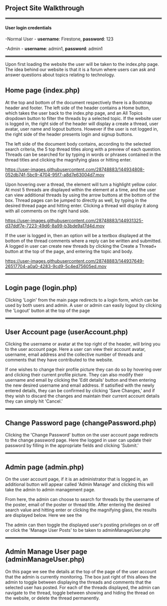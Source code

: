 
## Project Site Walkthrough

<hr style="border:2px solid gray"> </hr>

#### User login credentials
-Normal User - **username**: Firestone, **password**: 123</p>
-Admin - **username**: admin1, **password**: admin1</p>

<hr style="border:2px solid gray"> </hr>

<p>Upon first loading the website the user will be taken to the index.php page. The idea behind our website is that it is a forum where users can ask and answer questions about topics relating to technology.</p>

## Home page (index.php)

<p>At the top and bottom of the document respectively there is a Bootstrap header and footer. The left side of the header contains a Home button, which takes the user back to the index.php page, and an All Topics dropdown button to filter the threads by a selected topic. If the website user is logged in, the right side of the header will display a create a thread, user avatar, user name and logout buttons. However if the user is not logged in, the right side of the header presents login and signup buttons.</p>

<p>The left side of the document body contains, according to the selected search criteria, the 5 top thread titles along with a preview of each question. Threads can be searched for by typing in words or phrases contained in the thread titles and clicking the magnifying glass or hitting enter. </p>

https://user-images.githubusercontent.com/28748883/144934808-052db74f-5bc9-4704-95f7-a8d7e63004d7.mov



<p>Upon hovering over a thread, the element will turn a highlight yellow color. At most 5 threads are displayed within the element at a time, and the user can view additional threads by using the arrow buttons at the bottom of the box. Thread pages can be jumped to directly as well, by typing in the desired thread page and hitting enter. Clicking a thread will display it along with all comments on the right hand side. </p>

https://user-images.githubusercontent.com/28748883/144931325-d37ddf7e-7223-49d6-8a99-b3bde9a17d4d.mov

<p>If the user is logged in, then an option will be a textbox displayed at the bottom of the thread comments where a reply can be written and submitted. A logged in user can create new threads by clicking the Create a Thread+ button at the top of the page, and entering the topic and body.</p>

https://user-images.githubusercontent.com/28748883/144937649-26517704-a0a0-4283-9cd9-5c4ed75605ed.mov

<hr style="border:2px solid gray"> </hr>

## Login page (login.php)

<p>Clicking 'Login' from the main page redirects to a login form, which can be used by both users and admin. A user or admin can easily logout by clicking the 'Logout' button at the top of the page</p>



<hr style="border:2px solid gray"> </hr>

## User Account page (userAccount.php)

<p>Clicking the username or avatar at the top right of the header, will bring you to the user account page. Here a user can
view their account avatar, username, email address and the collective number of threads and comments that they have contributed
to the website.</p>

<p>If one wishes to change their profile picture they can do so by hovering over and clicking their current profile picture. They can also modify their username and email by clicking the 'Edit details' button and then entering the new desired username
and email address. If satisified with the newly entered details, they can be confirmed by clicking 'Save Changes,' and if they wish to discard the changes and maintain their current account details they can simply hit 'Cancel.'</p>

<hr style="border:2px solid gray"> </hr>

## Change Password page (changePassword.php)

<p>Clicking the 'Change Password' button on the user account page redirects to the change password page. Here the logged in user can update their password by filling in the appropriate fields and clicking 'Submit.'</p>

<hr style="border:2px solid gray"> </hr>

## Admin page (admin.php) 

<p>On the user account page, if it is an administrator that is logged in, an additional button will appear called 'Admin Manage' and clicking this will take the admin to admin management page. </p>

<p>From here, the admin can choose to search for threads by the username of the poster, email of the poster or thread title. After entering the desired search value and hitting enter or clicking the magnifying glass, the results are displayed below. Here we see the </p>

<p>The admin can then toggle the displayed user's posting privileges on or off or click the 'Manage User Posts' to be taken to adminManageUser.php</p>

<hr style="border:2px solid gray"> </hr>

## Admin Manage User page (adminManageUser.php)

<p>On this page we see the details at the top of the page of the user account that the admin is currently monitoring. The box just right of this allows the admin to toggle between displaying the threads and comments that the selected user has posted. For each of the threads displayed, the admin can navigate to the thread, toggle between showing and hiding the thread on the website, or delete the thread permanently.</p>
